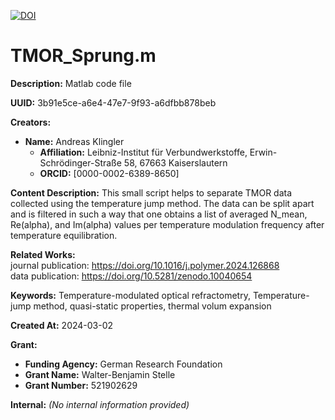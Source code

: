 [![DOI](https://zenodo.org/badge/DOI/10.5281/zenodo.10810122.svg)](https://doi.org/10.5281/zenodo.10810122)
  
# TMOR_Sprung.m

**Description:** Matlab code file

**UUID:** 3b91e5ce-a6e4-47e7-9f93-a6dfbb878beb

**Creators:**
- **Name:** Andreas Klingler
  - **Affiliation:** Leibniz-Institut für Verbundwerkstoffe, Erwin-Schrödinger-Straße 58, 67663 Kaiserslautern
  - **ORCID:** [0000-0002-6389-8650]

**Content Description:**
This small script helps to separate TMOR data collected using the temperature jump method. The data can be split apart and is filtered in such a way that one obtains a list of averaged N_mean, Re(alpha), and Im(alpha) values per temperature modulation frequency after temperature equilibration.

**Related Works:**  
journal publication: https://doi.org/10.1016/j.polymer.2024.126868  
data publication: https://doi.org/10.5281/zenodo.10040654


**Keywords:**
Temperature-modulated optical refractometry, Temperature-jump method, quasi-static properties, thermal volum expansion

**Created At:** 2024-03-02

**Grant:**
- **Funding Agency:** German Research Foundation
- **Grant Name:** Walter-Benjamin Stelle
- **Grant Number:** 521902629

**Internal:**
*(No internal information provided)*

